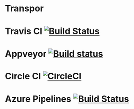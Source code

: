 # Transpor
# Travis CI [![Build Status](https://travis-ci.org/Kostolom9919/TransportTask.svg?branch=master)](https://travis-ci.org/Kostolom9919/TransportTask)
# Appveyor [![Build status](https://ci.appveyor.com/api/projects/status/sx4ixfw9s1hx8t60?svg=true)](https://ci.appveyor.com/project/Kostolom9919/transporttask)
# Circle CI [![CircleCI](https://circleci.com/gh/Kostolom9919/TransportTask.svg?style=svg)](https://circleci.com/gh/Kostolom9919/TransportTask)
# Azure Pipelines [![Build Status](https://dev.azure.com/kostiabarakov/kostiabarakov/_apis/build/status/Kostolom9919.TransportTask?branchName=master)](https://dev.azure.com/kostiabarakov/kostiabarakov/_build/latest?definitionId=2?branchName=master)
